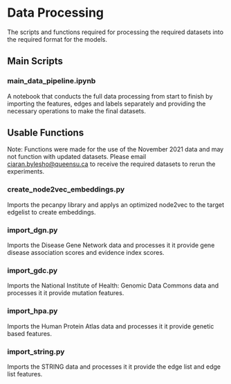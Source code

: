 # Data Processing
The scripts and functions required for processing the required datasets into the required format for the models.

## Main Scripts

### main_data_pipeline.ipynb
A notebook that conducts the full data processing from start to finish by importing the features, edges and labels separately and providing the necessary operations to make the final datasets.

## Usable Functions
Note: Functions were made for the use of the November 2021 data and may not function with updated datasets. Please email ciaran.bylesho@queensu.ca to receive the required datasets to rerun the experiments.

### create_node2vec_embeddings.py
Imports the pecanpy library and applys an optimized node2vec to the target edgelist to create embeddings.

### import_dgn.py
Imports the Disease Gene Network data and processes it it provide gene disease association scores and evidence index scores.

### import_gdc.py
Imports the National Institute of Health: Genomic Data Commons data and processes it it provide mutation features.

### import_hpa.py
Imports the Human Protein Atlas data and processes it it provide genetic based features.

### import_string.py
Imports the STRING data and processes it it provide the edge list and edge list features.
